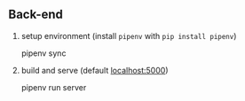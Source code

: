 Back-end
--------

1. setup environment (install `pipenv` with `pip install pipenv`)

	pipenv sync

2. build and serve (default [localhost:5000](http://localhost:5000))

	pipenv run server